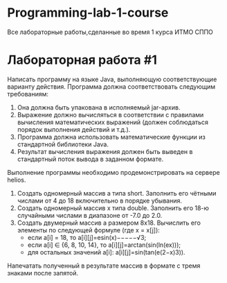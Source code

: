 # Programming-lab-1-course
Все лабораторные работы,сделанные во время 1 курса ИТМО СППО
# Лабораторная работа #1
Написать программу на языке Java, выполняющую соответствующие варианту действия. Программа должна соответствовать следующим требованиям:

1. Она должна быть упакована в исполняемый jar-архив.
2. Выражение должно вычисляться в соответствии с правилами вычисления математических выражений (должен соблюдаться порядок выполнения действий и т.д.).
3. Программа должна использовать математические функции из стандартной библиотеки Java.
4. Результат вычисления выражения должен быть выведен в стандартный поток вывода в заданном формате.


Выполнение программы необходимо продемонстрировать на сервере helios.


1. Создать одномерный массив a типа short. Заполнить его чётными числами от 4 до 18 включительно в порядке убывания.
2. Создать одномерный массив x типа double. Заполнить его 18-ю случайными числами в диапазоне от -7.0 до 2.0.
3. Создать двумерный массив a размером 8x18. Вычислить его элементы по следующей формуле (где x = x[j]):
   - если a[i] = 18, то a[i][j]=esin(x)−−−−−√3;
   - если a[i] ∈ {6, 8, 10, 14}, то a[i][j]=arctan(sin(ln(ex)));
   - для остальных значений a[i]: a[i][j]=sin(tan(e(2−x)3)).


Напечатать полученный в результате массив в формате с тремя знаками после запятой.
